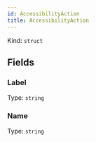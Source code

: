 ```yaml
---
id: AccessibilityAction
title: AccessibilityAction
---
```


Kind: `struct`

## Fields
### Label
Type: `string`

### Name
Type: `string`

